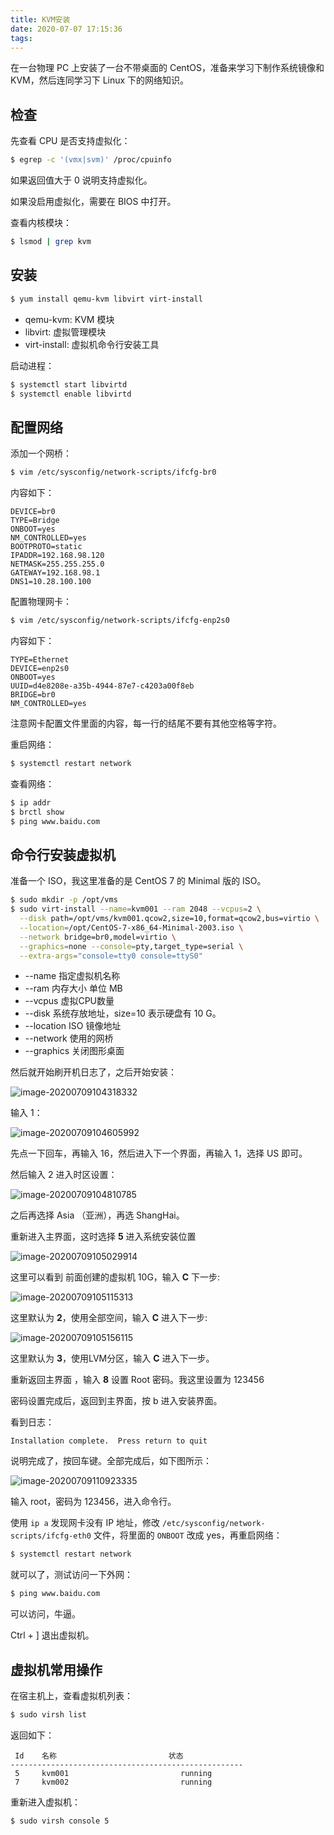 ```yaml
---
title: KVM安装
date: 2020-07-07 17:15:36
tags:
---
```


在一台物理 PC 上安装了一台不带桌面的 CentOS，准备来学习下制作系统镜像和 KVM，然后连同学习下 Linux 下的网络知识。



## 检查

先查看 CPU 是否支持虚拟化：

```bash
$ egrep -c '(vmx|svm)' /proc/cpuinfo
```

如果返回值大于 0 说明支持虚拟化。

如果没启用虚拟化，需要在 BIOS 中打开。

查看内核模块：

```bash
$ lsmod | grep kvm
```



## 安装

```bash
$ yum install qemu-kvm libvirt virt-install
```

- qemu-kvm: KVM 模块
- libvirt: 虚拟管理模块
- virt-install: 虚拟机命令行安装工具

启动进程：

```bash
$ systemctl start libvirtd
$ systemctl enable libvirtd
```



## 配置网络

添加一个网桥：

```bash
$ vim /etc/sysconfig/network-scripts/ifcfg-br0
```

内容如下：

```
DEVICE=br0
TYPE=Bridge
ONBOOT=yes
NM_CONTROLLED=yes
BOOTPROTO=static
IPADDR=192.168.98.120
NETMASK=255.255.255.0
GATEWAY=192.168.98.1
DNS1=10.28.100.100
```

配置物理网卡：

```bash
$ vim /etc/sysconfig/network-scripts/ifcfg-enp2s0
```

内容如下：

```
TYPE=Ethernet
DEVICE=enp2s0
ONBOOT=yes
UUID=d4e8208e-a35b-4944-87e7-c4203a00f8eb
BRIDGE=br0
NM_CONTROLLED=yes
```

注意网卡配置文件里面的内容，每一行的结尾不要有其他空格等字符。

重启网络：

```bash
$ systemctl restart network
```

查看网络：

```bash
$ ip addr
$ brctl show
$ ping www.baidu.com
```



## 命令行安装虚拟机

准备一个 ISO，我这里准备的是 CentOS 7 的 Minimal 版的 ISO。

```bash
$ sudo mkdir -p /opt/vms
$ sudo virt-install --name=kvm001 --ram 2048 --vcpus=2 \
  --disk path=/opt/vms/kvm001.qcow2,size=10,format=qcow2,bus=virtio \
  --location=/opt/CentOS-7-x86_64-Minimal-2003.iso \
  --network bridge=br0,model=virtio \
  --graphics=none --console=pty,target_type=serial \
  --extra-args="console=tty0 console=ttyS0"
```

- --name 指定虚拟机名称
- --ram 内存大小 单位 MB
- --vcpus 虚拟CPU数量
- --disk 系统存放地址，size=10 表示硬盘有 10 G。
- --location ISO 镜像地址
-  --network 使用的网桥
- --graphics 关闭图形桌面



然后就开始刷开机日志了，之后开始安装：

![image-20200709104318332](../../resource/image-20200709104318332.png)

输入 1：

![image-20200709104605992](/Users/jiyouxu/Documents/me/blog-hexo/source/_posts/resource/image-20200709104605992.png)

先点一下回车，再输入 16，然后进入下一个界面，再输入 1，选择 US 即可。

然后输入 2 进入时区设置：

![image-20200709104810785](../../resource/image-20200709104810785.png)

之后再选择 Asia （亚洲），再选 ShangHai。

重新进入主界面，这时选择 **5** 进入系统安装位置

![image-20200709105029914](../../resource/image-20200709105029914.png)

这里可以看到 前面创建的虚拟机 10G，输入 **C** 下一步:

![image-20200709105115313](../../resource/image-20200709105115313.png)

这里默认为 **2**，使用全部空间，输入 **C** 进入下一步:

![image-20200709105156115](../../resource/image-20200709105156115.png)

这里默认为 **3**，使用LVM分区，输入 **C** 进入下一步。

重新返回主界面 ，输入 **8** 设置 Root 密码。我这里设置为 123456

密码设置完成后，返回到主界面，按 b 进入安装界面。

看到日志：

```
Installation complete.  Press return to quit
```

说明完成了，按回车键。全部完成后，如下图所示：

![image-20200709110923335](../../resource/image-20200709110923335.png)

输入 root，密码为 123456，进入命令行。

使用 `ip a` 发现网卡没有 IP 地址，修改 `/etc/sysconfig/network-scripts/ifcfg-eth0` 文件，将里面的 `ONBOOT` 改成 yes，再重启网络：

```bash
$ systemctl restart network
```

就可以了，测试访问一下外网：

```bash
$ ping www.baidu.com
```

可以访问，牛逼。

Ctrl + ] 退出虚拟机。



## 虚拟机常用操作

在宿主机上，查看虚拟机列表：

```bash
$ sudo virsh list
```

返回如下：

```
 Id    名称                         状态
----------------------------------------------------
 5     kvm001                         running
 7     kvm002                         running
```

重新进入虚拟机：

```bash
$ sudo virsh console 5
```



